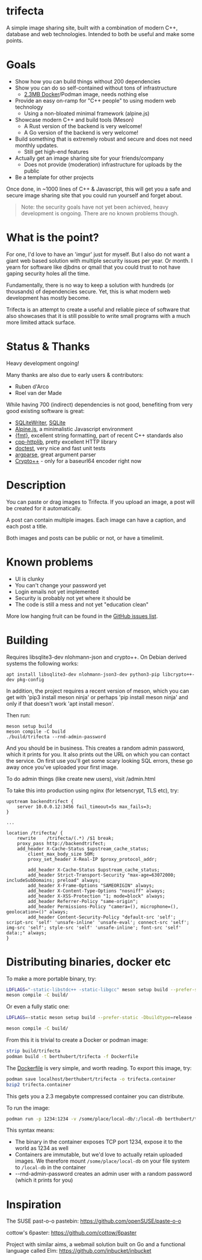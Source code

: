 # trifecta
A simple image sharing site, built with a combination of modern C++, database
and web technologies. Intended to both be useful and make some points.

# Goals

 * Show how you can build things without 200 dependencies
 * Show you can do so self-contained without tons of infrastructure
   * [2.3MB Docker](https://berthub.eu/trifecta/trifecta.docker.bz2)/Podman image, needs nothing else
 * Provide an easy on-ramp for "C++ people" to using modern web technology
   * Using a non-bloated minimal framework (alpine.js)
 * Showcase modern C++ and build tools (Meson)
   * A Rust version of the backend is very welcome!
   * A Go version of the backend is very welcome!
 * Build something that is extremely robust and secure and does not need
   monthly updates.
   * Still get high-end features
 * Actually get an image sharing site for your friends/company
   * Does not provide (moderation) infrastructure for uploads by the public
 * Be a template for other projects

Once done, in ~1000 lines of C++ & Javascript, this will get you a safe and
secure image sharing site that you could run yourself and forget about.

> Note: the security goals have not yet been achieved, heavy development is
> ongoing. There are no known problems though.

# What is the point?
For one, I'd love to have an 'imgur' just for myself.  But I also do not
want a giant web based solution with multiple security issues per year.  Or
month.  I yearn for software like djbdns or qmail that you could trust to
not have gaping security holes all the time.

Fundamentally, there is no way to keep a solution with hundreds (or
thousands) of dependencies secure. Yet, this is what modern web development
has mostly become. 

Trifecta is an attempt to create a useful and reliable piece of software
that also showcases that it is still possible to write small programs with
a much more limited attack surface.

# Status & Thanks
Heavy development ongoing!

Many thanks are also due to early users & contributors:

 * Ruben d'Arco
 * Roel van der Made

While having 700 (indirect) dependencies is not good, benefiting from very
good existing software is great:

 * [SQLiteWriter](https://github.com/berthubert/sqlitewrite/),
   [SQLite](https://sqlite.org/)
 * [Alpine.js](https://alpinejs.dev/), a minimalistic Javascript environment
 * [{fmt}](https://github.com/fmtlib/fmt), excellent string formatting, part of recent C++ standards also
 * [cpp-httplib](https://github.com/yhirose/cpp-httplib), pretty excellent  HTTP library
 * [doctest](https://github.com/doctest/doctest), very nice and fast unit  tests
 * [argparse](https://github.com/p-ranav/argparse), great argument parser
 * [Crypto++](https://www.cryptopp.com/) - only for a baseurl64 encoder right now

# Description
You can paste or drag images to Trifecta. If you upload an image, a post will be created for it automatically. 

A post can contain multiple images. Each image can have a caption, and each post a title. 

Both images and posts can be public or not, or have a timelimit.

# Known problems

 * UI is clunky
 * You can't change your password yet
 * Login emails not yet implemented
 * Security is probably not yet where it should be
 * The code is still a mess and not yet "education clean"

More low hanging fruit can be found in the [GitHub issues
list](https://github.com/berthubert/trifecta/issues).

# Building
Requires libsqlite3-dev nlohmann-json and crypto++. On Debian derived
systems the following works:

```
apt install libsqlite3-dev nlohmann-json3-dev python3-pip libcrypto++-dev pkg-config
```

In addition, the project requires a recent version of meson, which you can
get with 'pip3 install meson ninja' or perhaps 'pip install
meson ninja' and only if that doesn't work 'apt install meson'.

Then run:

```
meson setup build
meson compile -C build
./build/trifecta --rnd-admin-password
```

And you should be in business. This creates a random admin password, which
it prints for you. It also prints out the URL on which you can
contact the service. On first use you'll get some scary looking SQL errors,
these go away once you've uploaded your first image.

To do admin things (like create new users), visit /admin.html

To take this into production using nginx (for
letsencrypt, TLS etc), try:

```
upstream backendtrifect {
    server 10.0.0.12:3456 fail_timeout=5s max_fails=3;
}

...

location /trifecta/ {
	rewrite    /trifecta/(.*) /$1 break;
	proxy_pass http://backendtrifect;
	add_header X-Cache-Status $upstream_cache_status;
        client_max_body_size 50M; 
        proxy_set_header X-Real-IP $proxy_protocol_addr;

        add_header X-Cache-Status $upstream_cache_status;
        add_header Strict-Transport-Security "max-age=63072000; includeSubDomains; preload" always;
        add_header X-Frame-Options "SAMEORIGIN" always;
        add_header X-Content-Type-Options "nosniff" always;
        add_header X-XSS-Protection "1; mode=block" always;
        add_header Referrer-Policy "same-origin";
        add_header Permissions-Policy "camera=(), microphone=(), geolocation=()" always;
        add_header Content-Security-Policy "default-src 'self'; script-src 'self' 'unsafe-inline' 'unsafe-eval'; connect-src 'self'; img-src 'self'; style-src 'self' 'unsafe-inline'; font-src 'self' data:;" always;
}
```

# Distributing binaries, docker etc
To make a more portable binary, try:

```bash
LDFLAGS="-static-libstdc++ -static-libgcc" meson setup build --prefer-static
meson compile -C build/
```

Or even a fully static one:
```bash
LDFLAGS=-static meson setup build --prefer-static -Dbuildtype=release -Dcpp-httplib:cpp-httplib_openssl=disabled -Dcpp-httplib:cpp-httplib_brotli=disabled

meson compile -C build/
```

From this it is trivial to create a Docker or podman image:

```bash
strip build/trifecta
podman build -t berthubert/trifecta -f Dockerfile
```

The [Dockerfile](Dockerfile) is very simple, and worth reading. To export this image, try:

```bash
podman save localhost/berthubert/trifecta -o trifecta.container
bzip2 trifecta.container
```

This gets you a 2.3 megabyte compressed container you can distribute.

To run the image:

```bash
podman run -p 1234:1234 -v /some/place/local-db/:/local-db berthubert/trifecta --rnd-admin-password
```
This syntax means:

 * The binary in the container exposes TCP port 1234, expose it to the world as
   1234 as well
 * Containers are immutable, but we'd love to actually retain uploaded
   images. We therefore mount `/some/place/local-db` on your file system to
   `/local-db` in the container
 * --rnd-admin-password creates an admin user with a random password (which
   it prints for you)


# Inspiration
The SUSE past-o-o pastebin: https://github.com/openSUSE/paste-o-o

cottow's 6paster: https://github.com/cottow/6paster 

Project with similar aims, a webmail solution built on Go and a functional language called Elm:
https://github.com/inbucket/inbucket


